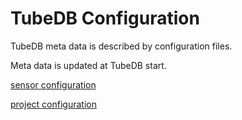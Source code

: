 TubeDB Configuration
===

TubeDB meta data is described by configuration files.

Meta data is updated at TubeDB start.

[sensor configuration](configuration_sensor.md)

[project configuration](configuration_project.md)